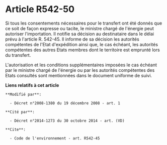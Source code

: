 # Article R542-50

Si tous les consentements nécessaires pour le transfert ont été donnés que ce soit de façon expresse ou tacite, le ministre
chargé de l'énergie peut autoriser l'importation. Il notifie sa décision au destinataire dans le délai prévu à l'article R.
542-45. Il informe de sa décision les autorités compétentes de l'Etat d'expédition ainsi que, le cas échéant, les autorités
compétentes des autres Etats membres dont le territoire est emprunté lors du transfert.

L'autorisation et les conditions supplémentaires imposées le cas échéant par le ministre chargé de l'énergie ou par les
autorités compétentes des Etats consultés sont mentionnées dans le document uniforme de suivi.

**Liens relatifs à cet article**

	**Modifié par**:

	  - Décret n°2008-1380 du 19 décembre 2008 - art. 1

	**Cité par**:

	  - Décret n°2014-1273 du 30 octobre 2014 - art. (VD)

	**Cite**:

	  - Code de l'environnement - art. R542-45

